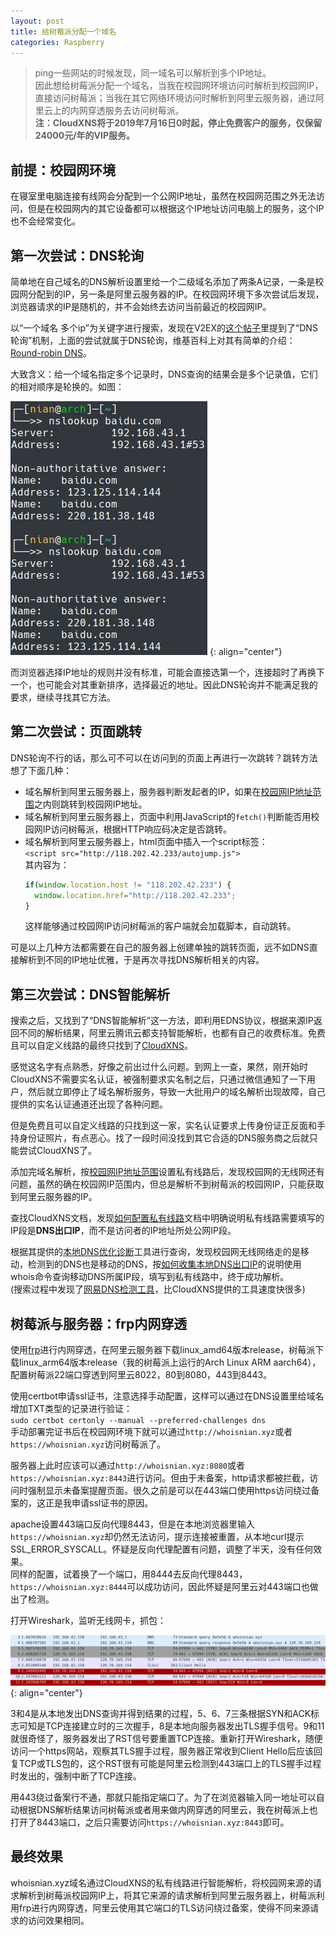 ```yaml
---
layout: post
title: 给树莓派分配一个域名
categories: Raspberry
---
```


> ping一些网站的时候发现，同一域名可以解析到多个IP地址。  
> 因此想给树莓派分配一个域名，当我在校园网环境访问时解析到校园网IP，直接访问树莓派；当我在其它网络环境访问时解析到阿里云服务器，通过阿里云上的内网穿透服务去访问树莓派。  
> **注：CloudXNS将于2019年7月16日0时起，停止免费客户的服务，仅保留24000元/年的VIP服务。**  

<!-- more -->

## 前提：校园网环境
在寝室里电脑连接有线网会分配到一个公网IP地址，虽然在校园网范围之外无法访问，但是在校园网内的其它设备都可以根据这个IP地址访问电脑上的服务，这个IP也不会经常变化。  

## 第一次尝试：DNS轮询
简单地在自己域名的DNS解析设置里给一个二级域名添加了两条A记录，一条是校园网分配到的IP，另一条是阿里云服务器的IP。在校园网环境下多次尝试后发现，浏览器请求的IP是随机的，并不会始终去访问当前最近的校园网IP。  

以“一个域名 多个ip”为关键字进行搜索，发现在V2EX的[这个帖子](https://www.v2ex.com/t/246943)里提到了“DNS 轮询”机制，上面的尝试就属于DNS轮询，维基百科上对其有简单的介绍：[Round-robin DNS](https://en.wikipedia.org/wiki/Round-robin_DNS)。  

大致含义：给一个域名指定多个记录时，DNS查询的结果会是多个记录值，它们的相对顺序是轮换的。如图：  

![round-robin](/public/image/round-robin.webp)
{: align="center"}

而浏览器选择IP地址的规则并没有标准，可能会直接选第一个，连接超时了再换下一个，也可能会对其重新排序，选择最近的地址。因此DNS轮询并不能满足我的要求，继续寻找其它方法。  

## 第二次尝试：页面跳转
DNS轮询不行的话，那么可不可以在访问到的页面上再进行一次跳转？跳转方法想了下面几种：  

* 域名解析到阿里云服务器上，服务器判断发起者的IP，如果在[校园网IP地址范围](http://network.neu.edu.cn/%e4%b8%9c%e5%8c%97%e5%a4%a7%e5%ad%a6ip%e5%9c%b0%e5%9d%80%e8%8c%83%e5%9b%b4/)之内则跳转到校园网IP地址。  
* 域名解析到阿里云服务器上，页面中利用JavaScript的`fetch()`判断能否用校园网IP访问树莓派，根据HTTP响应码决定是否跳转。   
* 域名解析到阿里云服务器上，html页面中插入一个script标签：  
  `<script src="http://118.202.42.233/autojump.js">`  
  其内容为：  
  ```js
  if(window.location.host != "118.202.42.233") {
    window.location.href="http://118.202.42.233";
  }
  ```
  这样能够通过校园网IP访问树莓派的客户端就会加载脚本，自动跳转。  

可是以上几种方法都需要在自己的服务器上创建单独的跳转页面，远不如DNS直接解析到不同的IP地址优雅，于是再次寻找DNS解析相关的内容。  

## 第三次尝试：DNS智能解析
搜索之后，又找到了“DNS智能解析”这一方法，即利用EDNS协议，根据来源IP返回不同的解析结果，阿里云腾讯云都支持智能解析，也都有自己的收费标准。免费且可以自定义线路的最终只找到了[CloudXNS](https://www.cloudxns.net)。  

感觉这名字有点熟悉，好像之前出过什么问题。到网上一查，果然，刚开始时CloudXNS不需要实名认证，被强制要求实名制之后，只通过微信通知了一下用户，然后就立即停止了域名解析服务，导致一大批用户的域名解析出现故障，自己提供的实名认证通道还出现了各种问题。  

但是免费且可以自定义线路的只找到这一家，实名认证要求上传身份证正反面和手持身份证照片，有点恶心。找了一段时间没找到其它合适的DNS服务商之后就只能尝试CloudXNS了。  

添加完域名解析，按[校园网IP地址范围](http://network.neu.edu.cn/%e4%b8%9c%e5%8c%97%e5%a4%a7%e5%ad%a6ip%e5%9c%b0%e5%9d%80%e8%8c%83%e5%9b%b4/)设置私有线路后，发现校园网的无线网还有问题，虽然的确在校园网IP范围内，但总是解析不到树莓派的校园网IP，只能获取到阿里云服务器的IP。  

查找CloudXNS文档，发现[如何配置私有线路](https://www.cloudxns.net/Support/detail/id/204.html)文档中明确说明私有线路需要填写的IP段是**DNS出口IP**，而不是访问者的IP地址所处公网IP段。  

根据其提供的[本地DNS优化诊断](http://tools.cloudxns.net/Index/Diag)工具进行查询，发现校园网无线网络走的是移动，检测到的DNS也是移动的DNS，按[如何收集本地DNS出口IP](https://www.cloudxns.net/Support/detail/id/200.html)的说明使用whois命令查询移动DNS所属IP段，填写到私有线路中，终于成功解析。  
(搜索过程中发现了[网易DNS检测工具](http://nstool.netease.com/)，比CloudXNS提供的工具速度快很多)  

## 树莓派与服务器：frp内网穿透
使用[frp](https://github.com/fatedier/frp)进行内网穿透，在阿里云服务器下载linux_amd64版本release，树莓派下载linux_arm64版本release（我的树莓派上运行的Arch Linux ARM aarch64），配置树莓派22端口穿透到阿里云8022，80到8080，443到8443。  

使用certbot申请ssl证书，注意选择手动配置，这样可以通过在DNS设置里给域名增加TXT类型的记录进行验证：  
`sudo certbot certonly --manual --preferred-challenges dns`  
手动部署完证书后在校园网环境下就可以通过`http://whoisnian.xyz`或者`https://whoisnian.xyz`访问树莓派了。  

服务器上此时应该可以通过`http://whoisnian.xyz:8080`或者`https://whoisnian.xyz:8443`进行访问。但由于未备案，http请求都被拦截，访问时强制显示未备案提醒页面。很久之前是可以在443端口使用https访问绕过备案的，这正是我申请ssl证书的原因。  

apache设置443端口反向代理8443，但是在本地浏览器里输入`https://whoisnian.xyz`却仍然无法访问，提示连接被重置，从本地curl提示SSL_ERROR_SYSCALL。怀疑是反向代理配置有问题，调整了半天，没有任何效果。  
同样的配置，试着换了一个端口，用8444去反向代理8443，`https://whoisnian.xyz:8444`可以成功访问，因此怀疑是阿里云对443端口也做出了检测。  

打开Wireshark，监听无线网卡，抓包：  

![wireshark_ali_443](/public/image/wireshark_ali_443.webp)  
{: align="center"}

3和4是从本地发出DNS查询并得到结果的过程，5、6、7三条根据SYN和ACK标志可知是TCP连接建立时的三次握手，8是本地向服务器发出TLS握手信号。9和11就很奇怪了，服务器发出了RST信号要重置TCP连接。重新打开Wireshark，随便访问一个https网站，观察其TLS握手过程，服务器正常收到Client Hello后应该回复TCP或TLS包的，这个RST很有可能是阿里云检测到443端口上的TLS握手过程时发出的，强制中断了TCP连接。  

用443绕过备案行不通，那就只能指定端口了。为了在浏览器输入同一地址可以自动根据DNS解析结果访问树莓派或者用来做内网穿透的阿里云，我在树莓派上也打开了8443端口，之后只需要访问`https://whoisnian.xyz:8443`即可。  

## 最终效果
whoisnian.xyz域名通过CloudXNS的私有线路进行智能解析，将校园网来源的请求解析到树莓派校园网IP上，将其它来源的请求解析到阿里云服务器上，树莓派利用frp进行内网穿透，阿里云使用其它端口的TLS访问绕过备案，使得不同来源请求的访问效果相同。  
